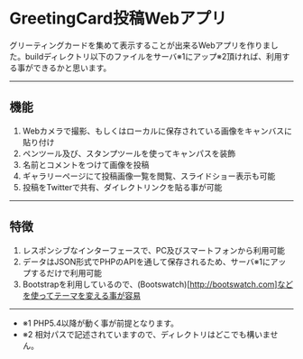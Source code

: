 # GreetingCard投稿Webアプリ

グリーティングカードを集めて表示することが出来るWebアプリを作りました。buildディレクトリ以下のファイルをサーバ※1にアップ※2頂ければ、利用する事ができるかと思います。

---

## 機能

1. Webカメラで撮影、もしくはローカルに保存されている画像をキャンバスに貼り付け
2. ペンツール及び、スタンプツールを使ってキャンパスを装飾
3. 名前とコメントをつけて画像を投稿
4. ギャラリーページにて投稿画像一覧を閲覧、スライドショー表示も可能
5. 投稿をTwitterで共有、ダイレクトリンクを貼る事が可能

---

## 特徴

1. レスポンシブなインターフェースで、PC及びスマートフォンから利用可能
2. データはJSON形式でPHPのAPIを通して保存されるため、サーバ※1にアップするだけで利用可能
3. Bootstrapを利用しているので、(Bootswatch)[http://bootswatch.com]などを使ってテーマを変える事が容易

---

* ※1 PHP5.4以降が動く事が前提となります。
* ※2 相対パスで記述されていますので、ディレクトリはどこでも構いません。 
